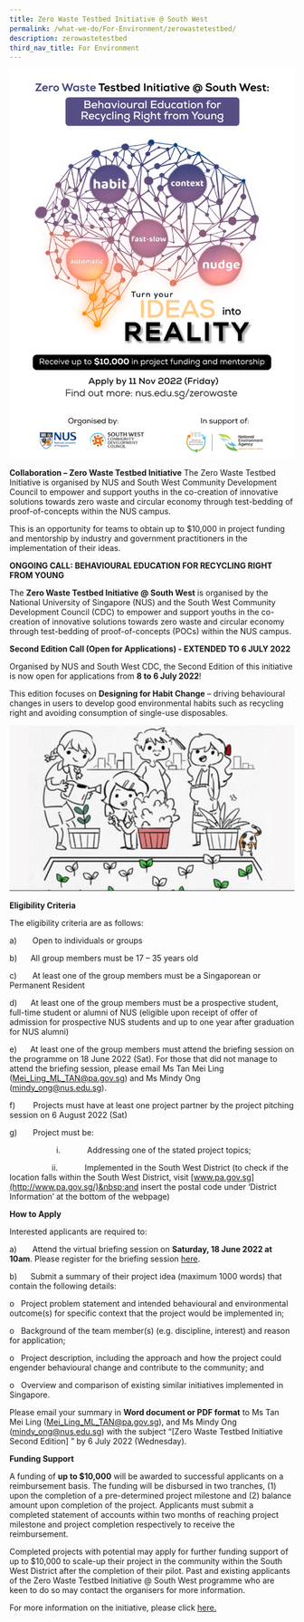 ```yaml
---
title: Zero Waste Testbed Initiative @ South West
permalink: /what-we-do/For-Environment/zerowastetestbed/
description: zerowastetestbed
third_nav_title: For Environment
---
```

![ZWTI](/images/What%20We%20Do/For%20Environment/ZWTI%20Poster%20(Final).png)

**Collaboration – Zero Waste Testbed Initiative**
The Zero Waste Testbed Initiative is organised by NUS and South West Community Development Council to empower and support youths in the co-creation of innovative solutions towards zero waste and circular economy through test-bedding of proof-of-concepts within the NUS campus.

This is an opportunity for teams to obtain up to $10,000 in project funding and mentorship by industry and government practitioners in the implementation of their ideas. 

**ONGOING CALL: BEHAVIOURAL EDUCATION FOR RECYCLING RIGHT FROM YOUNG** 

The **Zero Waste Testbed Initiative @ South West** is organised by the National University of Singapore (NUS) and the South West Community Development Council (CDC) to empower and support youths in the co-creation of innovative solutions towards zero waste and circular economy through test-bedding of proof-of-concepts (POCs) within the NUS campus.

**Second Edition Call (Open for Applications) -&nbsp;**EXTENDED TO 6 JULY 2022****

Organised by NUS and South West CDC, the Second Edition of this initiative is now open for applications from&nbsp;**8 to 6 July 2022**!

This edition focuses on&nbsp;**Designing for Habit Change**&nbsp;– driving behavioural changes in users to develop good environmental habits such as recycling right and avoiding consumption of single-use disposables.

![](/images/What%20We%20Do/For%20Environment/Green%20Spaces%20P2.jpg)


**Eligibility Criteria**

The eligibility criteria are as follows:

a)&nbsp;&nbsp;&nbsp;&nbsp;&nbsp;&nbsp; Open to individuals or groups

b)&nbsp;&nbsp;&nbsp;&nbsp;&nbsp; All group members must be 17 – 35 years old

c)&nbsp;&nbsp;&nbsp;&nbsp;&nbsp;&nbsp; At least one of the group members must be a Singaporean or Permanent Resident

d)&nbsp;&nbsp;&nbsp;&nbsp;&nbsp; At least one of the group members must be a prospective student, full-time student or alumni of NUS (eligible upon receipt of offer of admission for prospective NUS students and up to one year after graduation for NUS alumni)

e)&nbsp;&nbsp;&nbsp;&nbsp;&nbsp; At least one of the group members must attend the briefing session on the programme on 18 June 2022 (Sat). For those that did not manage to attend the briefing session, please email Ms Tan Mei Ling ([Mei\_Ling\_ML\_TAN@pa.gov.sg](mailto:Mei_Ling_ML_TAN@pa.gov.sg)) and Ms Mindy Ong ([mindy\_ong@nus.edu.sg](mailto:mindy_ong@nus.edu.sg)).

f)&nbsp;&nbsp;&nbsp;&nbsp;&nbsp;&nbsp;&nbsp; Projects must have at least one project partner by the project pitching session on 6 August 2022 (Sat)

g)&nbsp;&nbsp;&nbsp;&nbsp;&nbsp;&nbsp; Project must be:

&nbsp;&nbsp;&nbsp;&nbsp;&nbsp;&nbsp;&nbsp;&nbsp;&nbsp;&nbsp;&nbsp;&nbsp;&nbsp;&nbsp;&nbsp;&nbsp;&nbsp;&nbsp;&nbsp;&nbsp; i.&nbsp;&nbsp;&nbsp;&nbsp;&nbsp;&nbsp;&nbsp;&nbsp;&nbsp;&nbsp;&nbsp; Addressing one of the stated project topics;

&nbsp;&nbsp;&nbsp;&nbsp;&nbsp;&nbsp;&nbsp;&nbsp;&nbsp;&nbsp;&nbsp;&nbsp;&nbsp;&nbsp;&nbsp;&nbsp;&nbsp;&nbsp; ii.&nbsp;&nbsp;&nbsp;&nbsp;&nbsp;&nbsp;&nbsp;&nbsp;&nbsp;&nbsp;&nbsp; Implemented in the South West District (to check if the location falls within the South West District, visit&nbsp;[www.pa.gov.sg](http://www.pa.gov.sg/)&nbsp;and insert the postal code under ‘District Information’ at the bottom of the webpage)

**How to Apply**

Interested applicants are required to:

a)&nbsp;&nbsp;&nbsp;&nbsp;&nbsp;&nbsp; Attend the virtual briefing session on&nbsp;**Saturday, 18 June 2022 at 10am**. Please register for the briefing session&nbsp;[here](https://us02web.zoom.us/meeting/register/tZckfuGoqD0iH9XF5hONNcaoZd8Vh2V6plKk).

b)&nbsp;&nbsp;&nbsp;&nbsp;&nbsp; Submit a summary of their project idea (maximum 1000 words) that contain the following details:

o&nbsp;&nbsp; Project problem statement and intended behavioural and environmental outcome(s) for specific context that the project would be implemented in;

o&nbsp;&nbsp; Background of the team member(s) (e.g. discipline, interest) and reason for application;

o&nbsp;&nbsp; Project description, including the approach and how the project could engender behavioural change and contribute to the community; and

o&nbsp;&nbsp; Overview and comparison of existing similar initiatives implemented in Singapore.

Please email your summary in&nbsp;**Word document or PDF format**&nbsp;to Ms Tan Mei Ling ([Mei\_Ling\_ML\_TAN@pa.gov.sg](mailto:Mei_Ling_ML_TAN@pa.gov.sg)), and Ms Mindy Ong ([mindy\_ong@nus.edu.sg](mailto:mindy_ong@nus.edu.sg)) with the subject “\[Zero Waste Testbed Initiative Second Edition\] ” by 6 July 2022 (Wednesday).

**Funding Support**

A funding of&nbsp;**up to $10,000**&nbsp;will be awarded to successful applicants on a reimbursement basis. The funding will be disbursed in two tranches, (1) upon the completion of a pre-determined project milestone and (2) balance amount upon completion of the project. Applicants must submit a completed statement of accounts within two months of reaching project milestone and project completion respectively to receive the reimbursement.  
  
Completed projects with potential may apply for further funding support of up to $10,000 to scale-up their project in the community within the South West District after the completion of their pilot. Past and existing applicants of the Zero Waste Testbed Initiative @ South West programme who are keen to do so may contact the organisers for more information.

For more information on the initiative, please click&nbsp;[here.](https://go.gov.sg/zerowastetestbed-factsheet)